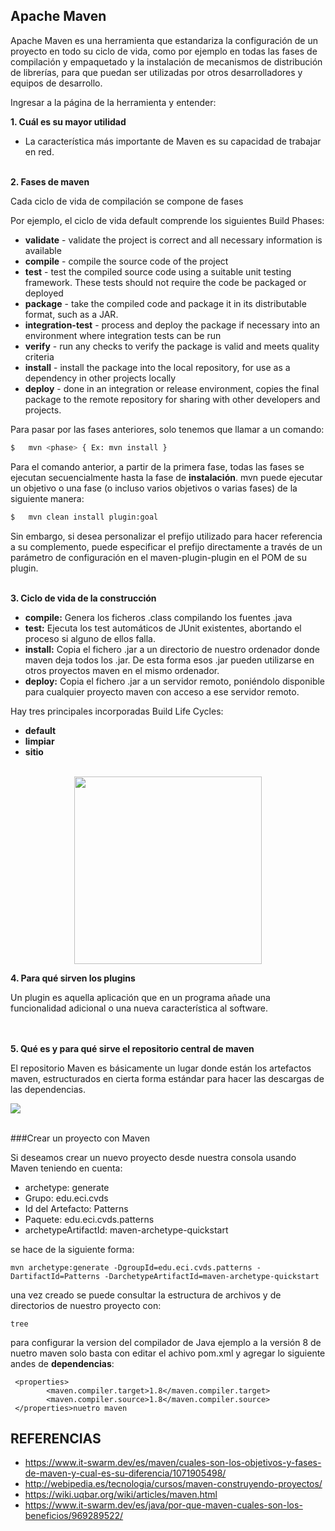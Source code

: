 ## Apache Maven

Apache Maven es una herramienta que estandariza la configuración de un proyecto en todo su ciclo de vida, como por ejemplo en todas las fases de compilación y empaquetado y la instalación de mecanismos de distribución de librerías, para que puedan ser utilizadas por otros desarrolladores y equipos de desarrollo.

Ingresar a la página de la herramienta y entender:

**1. Cuál es su mayor utilidad**

- La característica más importante de Maven es su capacidad de trabajar en red.
<br></br>

**2. Fases de maven**

Cada ciclo de vida de compilación se compone de fases
	
Por ejemplo, el ciclo de vida default comprende los siguientes Build Phases:

- **validate** - validate the project is correct and all necessary information is available
- **compile** - compile the source code of the project
- **test** - test the compiled source code using a suitable unit testing framework. These tests should not require the code be packaged or deployed
- **package** - take the compiled code and package it in its distributable format, such as a JAR.
- **integration-test** - process and deploy the package if necessary into an environment where integration tests can be run
- **verify** - run any checks to verify the package is valid and meets quality criteria
- **install** - install the package into the local repository, for use as a dependency in other projects locally
- **deploy** - done in an integration or release environment, copies the final package to the remote repository for sharing with other developers and projects.

Para pasar por las fases anteriores, solo tenemos que llamar a un comando:
```sh
$	mvn <phase> { Ex: mvn install }
```

Para el comando anterior, a partir de la primera fase, todas las fases se ejecutan secuencialmente hasta la fase de **instalación**. mvn puede ejecutar un objetivo o una fase (o incluso varios objetivos o varias fases) de la siguiente manera:

```sh
$	mvn clean install plugin:goal  
```

Sin embargo, si desea personalizar el prefijo utilizado para hacer referencia a su complemento, puede especificar el prefijo directamente a través de un parámetro de configuración en el maven-plugin-plugin en el POM de su plugin.
<br></br>

**3. Ciclo de vida de la construcción**

- **compile:** Genera los ficheros .class compilando los fuentes .java
- **test:** Ejecuta los test automáticos de JUnit existentes, abortando el proceso si alguno de ellos falla.
- **install:** Copia el fichero .jar a un directorio de nuestro ordenador donde maven deja todos los .jar. De esta forma esos .jar pueden utilizarse en otros proyectos maven en el mismo ordenador.
- **deploy:** Copia el fichero .jar a un servidor remoto, poniéndolo disponible para cualquier proyecto maven con acceso a ese servidor remoto.

Hay tres principales incorporadas Build Life Cycles:

- **default**
- **limpiar**
- **sitio**

<p align="center">
<br>
<img height="300" src="https://i.stack.imgur.com/Ub3Bd.png" />
<br>
</p>

**4. Para qué sirven los plugins**

Un plugin es aquella aplicación que en un programa añade una funcionalidad adicional o una nueva característica al software.

<br></br>
**5. Qué es y para qué sirve el repositorio central de maven**

 El repositorio Maven es básicamente un lugar donde están los artefactos maven, estructurados en cierta forma estándar para hacer las descargas de las dependencias.

![](http://webipedia.es/wp-content/uploads/2018/08/11_Facilidad-1024x578.jpg)
<br></br>

###Crear un proyecto con Maven

Si deseamos crear un nuevo proyecto desde nuestra consola usando Maven teniendo en cuenta:

- archetype: generate
- Grupo: edu.eci.cvds
- Id del Artefacto: Patterns
- Paquete: edu.eci.cvds.patterns
- archetypeArtifactId: maven-archetype-quickstart

se hace de la siguiente forma:

```
mvn archetype:generate -DgroupId=edu.eci.cvds.patterns -DartifactId=Patterns -DarchetypeArtifactId=maven-archetype-quickstart
```

una vez creado se puede consultar la estructura de archivos y de directorios de nuestro proyecto con:

```
tree 
```
para configurar la version del compilador de Java ejemplo a la versión 8 de nuetro maven
solo basta con editar el achivo pom.xml y agregar lo siguiente andes de **dependencias**:
```
 <properties>
        <maven.compiler.target>1.8</maven.compiler.target>
        <maven.compiler.source>1.8</maven.compiler.source>
 </properties>nuetro maven 

```

## REFERENCIAS

- <https://www.it-swarm.dev/es/maven/cuales-son-los-objetivos-y-fases-de-maven-y-cual-es-su-diferencia/1071905498/>
- <http://webipedia.es/tecnologia/cursos/maven-construyendo-proyectos/>
- <https://wiki.uqbar.org/wiki/articles/maven.html>
- <https://www.it-swarm.dev/es/java/por-que-maven-cuales-son-los-beneficios/969289522/>
